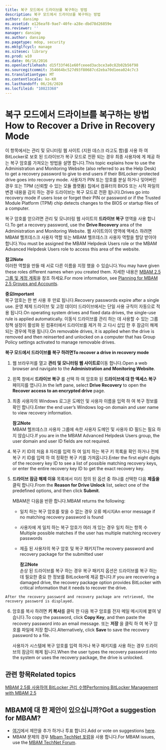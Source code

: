 ```yaml
---
title: 복구 모드에서 드라이브를 복구하는 방법
description: 복구 모드에서 드라이브를 복구하는 방법
author: dansimp
ms.assetid: e126eaf8-9ae7-40fe-a28e-dbd78d26859e
ms.reviewer: ''
manager: dansimp
ms.author: dansimp
ms.pagetype: mdop, security
ms.mktglfcycl: manage
ms.sitesec: library
ms.prod: w10
ms.date: 06/16/2016
ms.openlocfilehash: d15f33f461e60fceeed3acbce3a0c82b02b56f98
ms.sourcegitcommit: 354664bc527d93f80687cd2eba70d1eea024c7c3
ms.translationtype: MT
ms.contentlocale: ko-KR
ms.lasthandoff: 06/26/2020
ms.locfileid: "10823368"
---
```

# <span data-ttu-id="f510d-103">복구 모드에서 드라이브를 복구하는 방법</span><span class="sxs-lookup"><span data-stu-id="f510d-103">How to Recover a Drive in Recovery Mode</span></span>


<span data-ttu-id="f510d-104">이 항목에서는 관리 및 모니터링 웹 사이트 (지원 데스크 라고도 함)를 사용 하 여 BitLocker로 보호 된 드라이브가 복구 모드로 전환 되는 경우 최종 사용자에 게 제공 하는 복구 암호를 가져오는 방법을 설명 합니다.</span><span class="sxs-lookup"><span data-stu-id="f510d-104">This topic explains how to use the Administration and Monitoring Website (also referred to as the Help Desk) to get a recovery password to give to end users if their BitLocker-protected drive goes into recovery mode.</span></span> <span data-ttu-id="f510d-105">사용자가 PIN 또는 암호를 분실 하거나 잊어버린 경우 또는 TPM (신뢰할 수 있는 모듈 플랫폼) 칩에서 컴퓨터의 BIOS 또는 시작 파일의 변경 내용을 감지 하는 경우 드라이브는 복구 모드로 전환 됩니다.</span><span class="sxs-lookup"><span data-stu-id="f510d-105">Drives go into recovery mode if users lose or forget their PIN or password or if the Trusted Module Platform (TPM) chip detects changes to the BIOS or startup files of a computer.</span></span>

<span data-ttu-id="f510d-106">복구 암호를 얻으려면 관리 및 모니터링 웹 사이트의 **드라이브 복구** 영역을 사용 합니다.</span><span class="sxs-lookup"><span data-stu-id="f510d-106">To get a recovery password, use the **Drive Recovery** area of the Administration and Monitoring Website.</span></span> <span data-ttu-id="f510d-107">웹 사이트의이 영역에 액세스 하려면 MBAM 헬프데스크 사용자 역할 또는 MBAM 헬프데스크 사용자 역할을 할당 받아야 합니다.</span><span class="sxs-lookup"><span data-stu-id="f510d-107">You must be assigned the MBAM Helpdesk Users role or the MBAM Advanced Helpdesk Users role to access this area of the website.</span></span>

**<span data-ttu-id="f510d-108">참고</span><span class="sxs-lookup"><span data-stu-id="f510d-108">Note</span></span>**  
<span data-ttu-id="f510d-109">이러한 역할을 만들 때 서로 다른 이름을 지정 했을 수 있습니다.</span><span class="sxs-lookup"><span data-stu-id="f510d-109">You may have given these roles different names when you created them.</span></span> <span data-ttu-id="f510d-110">자세한 내용은 [MBAM 2.5 그룹 및 계정 계획](planning-for-mbam-25-groups-and-accounts.md#bkmk-helpdesk-roles)을 참조 하세요.</span><span class="sxs-lookup"><span data-stu-id="f510d-110">For more information, see [Planning for MBAM 2.5 Groups and Accounts](planning-for-mbam-25-groups-and-accounts.md#bkmk-helpdesk-roles).</span></span>



**<span data-ttu-id="f510d-111">중요</span><span class="sxs-lookup"><span data-stu-id="f510d-111">Important</span></span>**  
<span data-ttu-id="f510d-112">복구 암호는 한 번 사용 후 만료 됩니다.</span><span class="sxs-lookup"><span data-stu-id="f510d-112">Recovery passwords expire after a single use.</span></span> <span data-ttu-id="f510d-113">운영 체제 드라이브 및 고정 데이터 드라이브에서는 단일 사용 규칙이 자동으로 적용 됩니다.</span><span class="sxs-lookup"><span data-stu-id="f510d-113">On operating system drives and fixed data drives, the single-use rule is applied automatically.</span></span> <span data-ttu-id="f510d-114">이동식 드라이브를 관리 하는 데 사용할 수 있는 그룹 정책 설정이 활성화 된 컴퓨터에서 드라이브를 제거 하 고 다시 삽입 한 후 잠금이 해제 되는 경우에 적용 됩니다.</span><span class="sxs-lookup"><span data-stu-id="f510d-114">On removable drives, it is applied when the drive is removed and then reinserted and unlocked on a computer that has Group Policy settings activated to manage removable drives.</span></span>



**<span data-ttu-id="f510d-115">복구 모드에서 드라이브를 복구 하려면</span><span class="sxs-lookup"><span data-stu-id="f510d-115">To recover a drive in recovery mode</span></span>**

1.  <span data-ttu-id="f510d-116">웹 브라우저를 열고 **관리 및 모니터링 웹 사이트로**이동 합니다.</span><span class="sxs-lookup"><span data-stu-id="f510d-116">Open a web browser and navigate to the **Administration and Monitoring Website**.</span></span>

2.  <span data-ttu-id="f510d-117">왼쪽 창에서 **드라이브 복구** 를 선택 하 여 암호화 된 **드라이브에 대 한 액세스 복구** 페이지를 엽니다.</span><span class="sxs-lookup"><span data-stu-id="f510d-117">In the left pane, select **Drive Recovery** to open the **Recover access to an encrypted drive** page.</span></span>

3.  <span data-ttu-id="f510d-118">최종 사용자의 Windows 로그온 도메인 및 사용자 이름을 입력 하 여 복구 정보를 확인 합니다.</span><span class="sxs-lookup"><span data-stu-id="f510d-118">Enter the end user’s Windows log-on domain and user name to view recovery information.</span></span>

    **<span data-ttu-id="f510d-119">참고</span><span class="sxs-lookup"><span data-stu-id="f510d-119">Note</span></span>**  
    <span data-ttu-id="f510d-120">MBAM 헬프데스크 사용자 그룹에 속한 사용자 도메인 및 사용자 ID 필드는 필요 하지 않습니다.</span><span class="sxs-lookup"><span data-stu-id="f510d-120">If you are in the MBAM Advanced Helpdesk Users group, the user domain and user ID fields are not required.</span></span>



4.  <span data-ttu-id="f510d-121">복구 키 ID의 처음 8 자리를 입력 하 여 일치 하는 복구 키 목록을 확인 하거나 전체 복구 키 ID를 입력 하 여 정확한 복구 키를 가져옵니다.</span><span class="sxs-lookup"><span data-stu-id="f510d-121">Enter the first eight digits of the recovery key ID to see a list of possible matching recovery keys, or enter the entire recovery key ID to get the exact recovery key.</span></span>

5.  <span data-ttu-id="f510d-122">**드라이브 잠금 해제 이유** 목록에서 미리 정의 된 옵션 중 하나를 선택한 다음 **제출을**클릭 합니다.</span><span class="sxs-lookup"><span data-stu-id="f510d-122">From the **Reason for Drive Unlock** list, select one of the predefined options, and then click **Submit**.</span></span>

    <span data-ttu-id="f510d-123">MBAM은 다음을 반환 합니다.</span><span class="sxs-lookup"><span data-stu-id="f510d-123">MBAM returns the following:</span></span>

    -   <span data-ttu-id="f510d-124">일치 하는 복구 암호를 찾을 수 없는 경우 오류 메시지</span><span class="sxs-lookup"><span data-stu-id="f510d-124">An error message if no matching recovery password is found</span></span>

    -   <span data-ttu-id="f510d-125">사용자에 게 일치 하는 복구 암호가 여러 개 있는 경우 일치 하는 항목 수</span><span class="sxs-lookup"><span data-stu-id="f510d-125">Multiple possible matches if the user has multiple matching recovery passwords</span></span>

    -   <span data-ttu-id="f510d-126">제출 된 사용자의 복구 암호 및 복구 패키지</span><span class="sxs-lookup"><span data-stu-id="f510d-126">The recovery password and recovery package for the submitted user</span></span>

        **<span data-ttu-id="f510d-127">참고</span><span class="sxs-lookup"><span data-stu-id="f510d-127">Note</span></span>**  
        <span data-ttu-id="f510d-128">손상 된 드라이브를 복구 하는 경우 복구 패키지 옵션은 드라이브를 복구 하는 데 필요한 중요 한 정보를 BitLocker에 제공 합니다.</span><span class="sxs-lookup"><span data-stu-id="f510d-128">If you are recovering a damaged drive, the recovery package option provides BitLocker with critical information that it needs to recover the drive.</span></span>



~~~
After the recovery password and recovery package are retrieved, the recovery password is displayed.
~~~

6. <span data-ttu-id="f510d-129">암호를 복사 하려면 **키 복사**를 클릭 한 다음 복구 암호를 전자 메일 메시지에 붙여 넣습니다.</span><span class="sxs-lookup"><span data-stu-id="f510d-129">To copy the password, click **Copy Key**, and then paste the recovery password into an email message.</span></span> <span data-ttu-id="f510d-130">또는 **저장** 을 클릭 하 여 복구 암호를 파일에 저장 합니다.</span><span class="sxs-lookup"><span data-stu-id="f510d-130">Alternatively, click **Save** to save the recovery password to a file.</span></span>

   <span data-ttu-id="f510d-131">사용자가 시스템에 복구 암호를 입력 하거나 복구 패키지를 사용 하는 경우 드라이브의 잠금이 해제 됩니다.</span><span class="sxs-lookup"><span data-stu-id="f510d-131">When the user types the recovery password into the system or uses the recovery package, the drive is unlocked.</span></span>



## <span data-ttu-id="f510d-132">관련 항목</span><span class="sxs-lookup"><span data-stu-id="f510d-132">Related topics</span></span>


[<span data-ttu-id="f510d-133">MBAM 2.5를 사용하여 BitLocker 관리 수행</span><span class="sxs-lookup"><span data-stu-id="f510d-133">Performing BitLocker Management with MBAM 2.5</span></span>](performing-bitlocker-management-with-mbam-25.md)



## <span data-ttu-id="f510d-134">MBAM에 대 한 제안이 있으십니까?</span><span class="sxs-lookup"><span data-stu-id="f510d-134">Got a suggestion for MBAM?</span></span>
- <span data-ttu-id="f510d-135">[여기](http://mbam.uservoice.com/forums/268571-microsoft-bitlocker-administration-and-monitoring)에서 제안을 추가 하거나 투표 합니다.</span><span class="sxs-lookup"><span data-stu-id="f510d-135">Add or vote on suggestions [here](http://mbam.uservoice.com/forums/268571-microsoft-bitlocker-administration-and-monitoring).</span></span> 
- <span data-ttu-id="f510d-136">MBAM 문제의 경우 [Mbam TechNet 포럼](https://social.technet.microsoft.com/Forums/home?forum=mdopmbam)을 사용 합니다.</span><span class="sxs-lookup"><span data-stu-id="f510d-136">For MBAM issues, use the [MBAM TechNet Forum](https://social.technet.microsoft.com/Forums/home?forum=mdopmbam).</span></span> 





